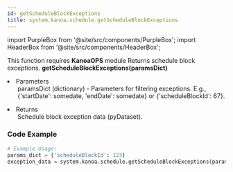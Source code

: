 ```yaml
---
id: getScheduleBlockExceptions
title: system.kanoa.schedule.getScheduleBlockExceptions
---
```


import PurpleBox from '@site/src/components/PurpleBox';
import HeaderBox from '@site/src/components/HeaderBox';

<PurpleBox>This function requires <b>KanoaOPS</b> module</PurpleBox>
<HeaderBox header="Description">Returns schedule block exceptions.</HeaderBox>
<HeaderBox header="Syntax">
    <b>getScheduleBlockExceptions(paramsDict)</b>
    <li>Parameters <br />
        <ul>paramsDict (dictionary) - Parameters for filtering exceptions. E.g., &#123;'startDate': somedate, 'endDate': somedate} or &#123;'scheduleBlockId': 67}.</ul>
    </li>
    <li>Returns <br />
        <ul>Schedule block exception data (pyDataset).</ul>
    </li>
</HeaderBox>

### Code Example

```python
# Example Usage:
params_dict = {'scheduleBlockId': 123}
exception_data = system.kanoa.schedule.getScheduleBlockExceptions(params_dict)

